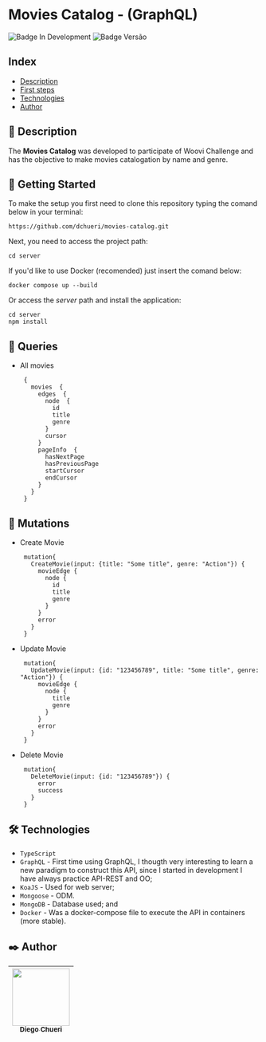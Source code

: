 #
# Movies Catalog - (GraphQL)
![Badge In Development](http://img.shields.io/static/v1?label=STATUS&message=IN%20DEVELOPMENT&color=blue&style=for-the-badge)  ![Badge Versão](https://img.shields.io/badge/VERSION-1.0.0-blue?style=for-the-badge) 

## Index

* [Description](#description)
* [First steps](#como-utilizar)
* [Technologies](#technologies)
* [Author](##author)

## 🚀 Description

The **Movies Catalog** was developed to participate of Woovi Challenge and has the objective to make movies catalogation by name and genre.

## 📄 Getting Started

To make the setup you first need to clone this repository typing the comand below in your terminal:

    https://github.com/dchueri/movies-catalog.git

Next, you need to access the project path: 

    cd server

If you'd like to use Docker (recomended) just insert the comand below:

    docker compose up --build
    
Or access the *server* path and install the application:

    cd server
    npm install    

## 🔶 Queries
 - All movies

    	{
          movies  {
            edges  {
              node  {
                id
                title
                genre
              }
              cursor
            }
            pageInfo  {
              hasNextPage
              hasPreviousPage
              startCursor
              endCursor
            }
          }
        }

## 🔷 Mutations
 - Create Movie
 
		mutation{
          CreateMovie(input: {title: "Some title", genre: "Action"}) {
            movieEdge {
              node {
                id
                title
                genre
              }
            }
            error
          }
        }

 - Update Movie
 
		mutation{
          UpdateMovie(input: {id: "123456789", title: "Some title", genre: "Action"}) {
            movieEdge {
              node {
                title
                genre
              }
            }
            error
          }
        }

 - Delete Movie
 
		mutation{
          DeleteMovie(input: {id: "123456789"}) {
            error
            success
          }
        }

## 🛠️ Technologies

* `TypeScript`
* `GraphQL` - First time using GraphQL, I thougth very interesting to learn a new paradigm to construct this API, since I started in development I have always practice API-REST and OO;
* `KoaJS` - Used for web server;
* `Mongoose` - ODM. 
* `MongoDB` - Database used; and
* `Docker` - Was a docker-compose file to execute the API in containers (more stable).

## ✒️ Author

| [<img src="https://avatars.githubusercontent.com/u/84249430?s=400&u=b789830e57ccc23a4d4d758542785461dd656b5f&v=4" width=115><br><sub>Diego  Chueri</sub>](https://github.com/dchueri) | 
| :---: |
